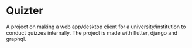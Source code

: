 # Quizter
A project on making a web app/desktop client for a university/institution to conduct quizzes internally. The project is made with flutter, django and graphql.
